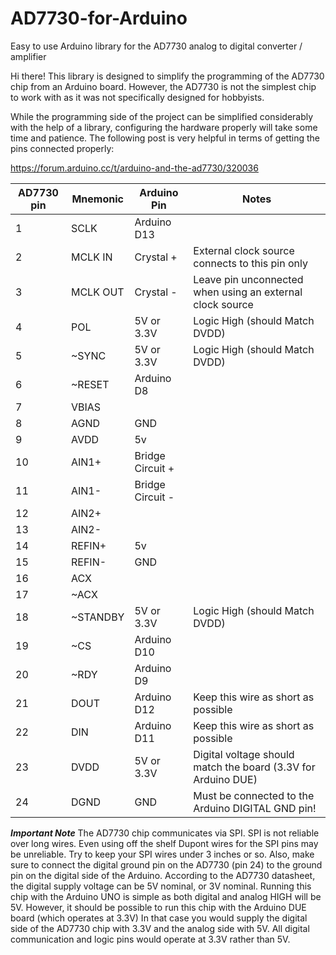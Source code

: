 # AD7730-for-Arduino
Easy to use Arduino library for the AD7730 analog to digital converter / amplifier

Hi there! This library is designed to simplify the programming of the AD7730 chip from an Arduino board.
However, the AD7730 is not the simplest chip to work with as it was not specifically designed for hobbyists.

While the programming side of the project can be simplified considerably with the help of a library, configuring the hardware properly will take some time and patience. The following post is very helpful in terms of getting the pins connected properly:

https://forum.arduino.cc/t/arduino-and-the-ad7730/320036

| AD7730 pin | Mnemonic | Arduino Pin | Notes                                                       |
| ---------- | -------- | ----------- | ---                                                         |
| 1          | SCLK     | Arduino D13 |                                                             |
| 2	         | MCLK IN  | Crystal +   | External clock source connects to this pin only             |
| 3	         | MCLK OUT | Crystal -   | Leave pin unconnected when using an external clock source   |
| 4	         | POL      | 5V or 3.3V  | Logic High (should Match DVDD)                              |
| 5 | ~SYNC	| 5V or 3.3V | Logic High (should Match DVDD)  |
| 6	| ~RESET | Arduino D8 | |
| 7	| VBIAS	| | |
| 8	| AGND | GND | |
| 9	| AVDD | 5v | |
| 10 | AIN1+ | Bridge Circuit + | |
| 11 | AIN1- | Bridge Circuit - | |
| 12 | AIN2+ | | |
| 13 | AIN2- | | |	
| 14 | REFIN+ | 5v | |
| 15 | REFIN- | GND | |
| 16 | ACX | | |
| 17 | ~ACX	| | |
| 18 | ~STANDBY | 5V or 3.3V | Logic High (should Match DVDD)  |
| 19 | ~CS | Arduino D10 | |
| 20 | ~RDY | Arduino D9 | |
| 21 | DOUT | Arduino D12 | Keep this wire as short as possible |
| 22 | DIN | Arduino D11 | Keep this wire as short as possible |
| 23 | DVDD | 5V or 3.3V | Digital voltage should match the board (3.3V for Arduino DUE) |
| 24 | DGND | GND | Must be connected to the Arduino DIGITAL GND pin! |

***Important Note***
The AD7730 chip communicates via SPI. SPI is not reliable over long wires. 
Even using off the shelf Dupont wires for the SPI pins may be unreliable. 
Try to keep your SPI wires under 3 inches or so. 
Also, make sure to connect the digital ground pin on the AD7730 (pin 24) to the ground pin on the digital side of the Arduino.
According to the AD7730 datasheet, the digital supply voltage can be 5V nominal, or 3V nominal. Running this chip with the Arduino UNO is simple as both digital and analog HIGH will be 5V. However, it should be possible to run this chip with the Arduino DUE board (which operates at 3.3V) In that case you would supply the digital side of the AD7730 chip with 3.3V and the analog side with 5V. All digital communication and logic pins would operate at 3.3V rather than 5V. 


